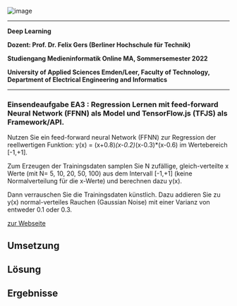 ![image](https://user-images.githubusercontent.com/32162305/150810942-99672aac-99af-47ea-849b-ba263fae0c3f.png)

---

**Deep Learning**

**Dozent: Prof. Dr. Felix Gers (Berliner Hochschule für Technik)**

**Studiengang Medieninformatik Online MA, Sommersemester 2022**

**University of Applied Sciences Emden/Leer, Faculty of Technology, Department of Electrical Engineering and
Informatics**

---

### Einsendeaufgabe EA3 : Regression Lernen mit feed-forward Neural Network (FFNN) als Model und TensorFlow.js (TFJS) als Framework/API.

Nutzen Sie ein feed-forward neural Network (FFNN) zur Regression der reellwertigen Funktion:  y(x) = (x+0.8)*(x-0.2)*(x-0.3)*(x-0.6) im Wertebereich [-1,+1]. 

Zum Erzeugen der Trainingsdaten samplen Sie N zufällige, gleich-verteilte x Werte (mit N= 5, 10, 20, 50, 100) aus dem Intervall [-1,+1] (keine Normalverteilung für die x-Werte) und berechnen dazu y(x).

Dann verrauschen Sie die Trainingsdaten künstlich. Dazu addieren Sie zu y(x) normal-verteiles Rauchen (Gaussian Noise) mit einer Varianz von entweder 0.1 oder 0.3. 

[zur Webseite](https://deep-learning.ckitte.de/ea3/)

## Umsetzung

## Lösung

## Ergebnisse
